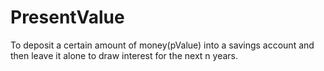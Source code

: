# PresentValue
To deposit a certain amount of money(pValue) into a savings account and then leave it alone to draw interest for the next n years.

